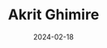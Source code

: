 ---
title: "Akrit Ghimire"
description: "President of The Byte, I lead by example, writing on whatever topics interest me. I strive for quality and detail in my work."
profile: "https://pbs.twimg.com/profile_images/1599633870298779649/ogksqNXj_400x400.jpg"
role: "President"
date: '2024-02-18' # date joined
instagram: "https://www.instagram.com/akrit.ghimire/"
twitter: "https://twitter.com/AkritGhimire"
email: "akrit.ghimire.developer@gmail.com"
---